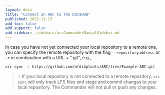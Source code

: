```yaml
---
layout: docs
title: "Connect an ARC to the DataHUB"
published: 2022-12-13
add toc: false
add support: false
add sidebar: _sidebars/arcCommanderManualSidebar.md
---
```


In case you have not yet connected your local repository to a remote one, you can specify the remote repository with the flag `--repositoryaddress` or `-r` in combination with a URL + ".git", e.g.,

```bash
arc sync -r https://github.com/nfdi4plants/ARC/tree/Example-ARC.git
```

> :bulb: If your local repository is not connected to a remote repository, `arc sync` will only track LFS files and stage and commit changes to your local repository. The Commander will not pull or push any changes.

<!-- TODO

Andrea: link to workaround / FAQ 
 -->
